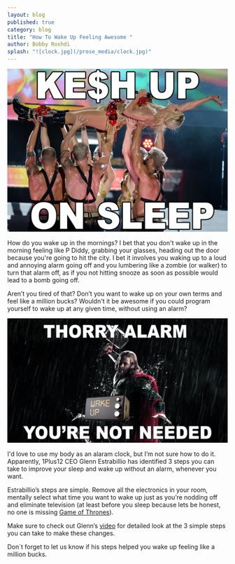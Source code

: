 ```yaml
---
layout: blog
published: true
category: blog
title: "How To Wake Up Feeling Awesome "
author: Bobby Roshdi
splash: "![clock.jpg](/prose_media/clock.jpg)"
---
```


![kesha.jpg](/prose_media/kesha.jpg)

How do you wake up in the mornings? I bet that you don't wake up in the morning feeling like P Diddy, grabbing your glasses, heading out the door because you're going to hit the city. I bet it involves you waking up to a loud and annoying alarm going off and you lumbering like a zombie (or walker) to turn that alarm off, as if you not hitting snooze as soon as possible would lead to a bomb going off.

Aren’t you tired of that? Don’t you want to wake up on your own terms and feel like a million bucks? Wouldn't it be awesome if you could program yourself to wake up at any given time, without using an alarm?

![ThorAlarm.jpg](/prose_media/ThorAlarm.jpg)

I'd love to use my body as an alaram clock, but I’m not sure how to do it. Apparently, 1Plus12 CEO Glenn Estrabillio has identified 3 steps you can take to improve your sleep and wake up without an alarm, whenever you want.

Estrabillio’s steps are simple. Remove all the electronics in your room, mentally select what time you want to wake up just as you’re nodding off and eliminate television (at least before you sleep because lets be honest, no one is missing [Game of Thrones](http://yourlegacy.co/Hodor-Bran-Stark-YL-Interview/#.UzmP6dx0UUs)).

Make sure to check out Glenn’s [video](https://cr138.infusionsoft.com/app/linkClick/1581/1f555dadf79a4c47/25757/4603ca901b97ae85) for  detailed look at the 3 simple steps you can take to make these changes. 

Don`t forget to let us know if his steps helped you wake up feeling like a million bucks.